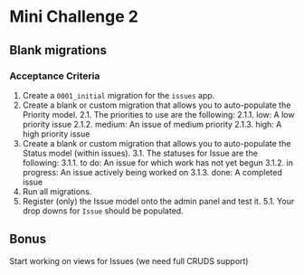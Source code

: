 # Mini Challenge 2
## Blank migrations
### Acceptance Criteria
1. Create a `0001_initial` migration for the `issues` app.
2. Create a blank or custom migration that allows you to auto-populate the Priority model.
2.1. The priorities to use are the following:
2.1.1. low: A low priority issue
2.1.2. medium: An issue of medium priority
2.1.3. high: A high priority issue
3. Create a blank or custom migration that allows you to auto-populate the Status model (within issues).
3.1. The statuses for Issue are the following:
3.1.1. to do: An issue for which work has not yet begun
3.1.2. in progress: An issue actively being worked on
3.1.3. done: A completed issue
4. Run all migrations.
5. Register (only) the Issue model onto the admin panel and test it.
5.1. Your drop downs for `Issue` should be populated.
## Bonus
Start working on views for Issues (we need full CRUDS support)